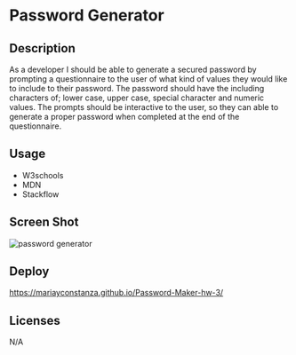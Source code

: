 # Password Generator

## Description
As a developer I should be able to generate a secured password by prompting a questionnaire to the user of what kind of values they would like to include to their password. The password should have the including characters of; lower case, upper case, special character and numeric values. The prompts should be interactive to the user, so they can able to generate a proper password when completed at the end of the questionnaire.  

## Usage
- W3schools
- MDN
- Stackflow
## Screen Shot
![password generator](https://user-images.githubusercontent.com/112887914/200456409-2f0bdbe1-49f6-4cfe-905a-ad9e250308ce.png)

## Deploy
https://mariayconstanza.github.io/Password-Maker-hw-3/

## Licenses
N/A
